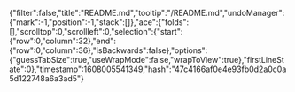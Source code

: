 {"filter":false,"title":"README.md","tooltip":"/README.md","undoManager":{"mark":-1,"position":-1,"stack":[]},"ace":{"folds":[],"scrolltop":0,"scrollleft":0,"selection":{"start":{"row":0,"column":32},"end":{"row":0,"column":36},"isBackwards":false},"options":{"guessTabSize":true,"useWrapMode":false,"wrapToView":true},"firstLineState":0},"timestamp":1608005541349,"hash":"47c4166af0e4e93fb0d2a0c0a5d122748a6a3ad5"}